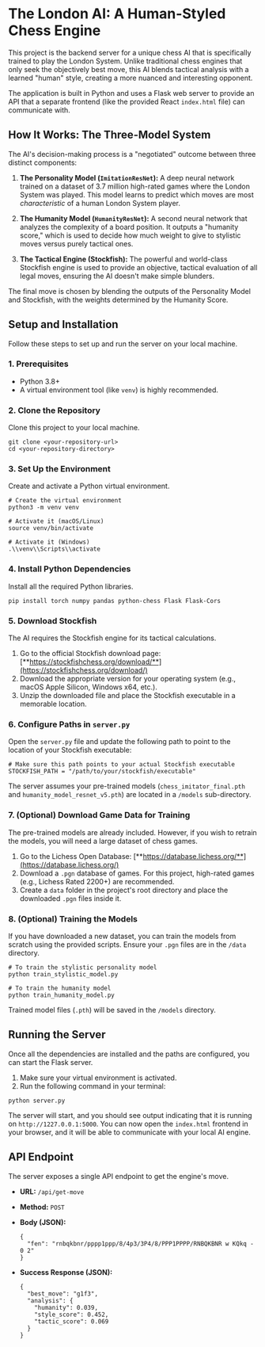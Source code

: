 # The London AI: A Human-Styled Chess Engine

This project is the backend server for a unique chess AI that is specifically trained to play the London System. Unlike traditional chess engines that only seek the objectively best move, this AI blends tactical analysis with a learned "human" style, creating a more nuanced and interesting opponent.

The application is built in Python and uses a Flask web server to provide an API that a separate frontend (like the provided React `index.html` file) can communicate with.

## How It Works: The Three-Model System

The AI's decision-making process is a "negotiated" outcome between three distinct components:

1. **The Personality Model (`ImitationResNet`):** A deep neural network trained on a dataset of 3.7 million high-rated games where the London System was played. This model learns to predict which moves are most *characteristic* of a human London System player.

2. **The Humanity Model (`HumanityResNet`):** A second neural network that analyzes the complexity of a board position. It outputs a "humanity score," which is used to decide how much weight to give to stylistic moves versus purely tactical ones.

3. **The Tactical Engine (Stockfish):** The powerful and world-class Stockfish engine is used to provide an objective, tactical evaluation of all legal moves, ensuring the AI doesn't make simple blunders.

The final move is chosen by blending the outputs of the Personality Model and Stockfish, with the weights determined by the Humanity Score.

## Setup and Installation

Follow these steps to set up and run the server on your local machine.

### 1. Prerequisites

* Python 3.8+
* A virtual environment tool (like `venv`) is highly recommended.

### 2. Clone the Repository

Clone this project to your local machine.

```
git clone <your-repository-url>
cd <your-repository-directory>
```

### 3. Set Up the Environment

Create and activate a Python virtual environment.

```
# Create the virtual environment
python3 -m venv venv

# Activate it (macOS/Linux)
source venv/bin/activate

# Activate it (Windows)
.\\venv\\Scripts\\activate
```

### 4. Install Python Dependencies

Install all the required Python libraries.

```
pip install torch numpy pandas python-chess Flask Flask-Cors
```

### 5. Download Stockfish

The AI requires the Stockfish engine for its tactical calculations.

1. Go to the official Stockfish download page: [**https://stockfishchess.org/download/**](https://stockfishchess.org/download/)
2. Download the appropriate version for your operating system (e.g., macOS Apple Silicon, Windows x64, etc.).
3. Unzip the downloaded file and place the Stockfish executable in a memorable location.

### 6. Configure Paths in `server.py`

Open the `server.py` file and update the following path to point to the location of your Stockfish executable:

```
# Make sure this path points to your actual Stockfish executable
STOCKFISH_PATH = "/path/to/your/stockfish/executable"
```

The server assumes your pre-trained models (`chess_imitator_final.pth` and `humanity_model_resnet_v5.pth`) are located in a `/models` sub-directory.

### 7. (Optional) Download Game Data for Training

The pre-trained models are already included. However, if you wish to retrain the models, you will need a large dataset of chess games.

1. Go to the Lichess Open Database: [**https://database.lichess.org/**](https://database.lichess.org/)
2. Download a `.pgn` database of games. For this project, high-rated games (e.g., Lichess Rated 2200+) are recommended.
3. Create a `data` folder in the project's root directory and place the downloaded `.pgn` files inside it.

### 8. (Optional) Training the Models

If you have downloaded a new dataset, you can train the models from scratch using the provided scripts. Ensure your `.pgn` files are in the `/data` directory.

```
# To train the stylistic personality model
python train_stylistic_model.py

# To train the humanity model
python train_humanity_model.py
```

Trained model files (`.pth`) will be saved in the `/models` directory.

## Running the Server

Once all the dependencies are installed and the paths are configured, you can start the Flask server.

1. Make sure your virtual environment is activated.
2. Run the following command in your terminal:

```
python server.py
```

The server will start, and you should see output indicating that it is running on `http://1227.0.0.1:5000`. You can now open the `index.html` frontend in your browser, and it will be able to communicate with your local AI engine.

## API Endpoint

The server exposes a single API endpoint to get the engine's move.

* **URL:** `/api/get-move`
* **Method:** `POST`
* **Body (JSON):**
  ```
  {
    "fen": "rnbqkbnr/pppp1ppp/8/4p3/3P4/8/PPP1PPPP/RNBQKBNR w KQkq - 0 2"
  }
  ```

* **Success Response (JSON):**
  ```
  {
    "best_move": "g1f3",
    "analysis": {
      "humanity": 0.039,
      "style_score": 0.452,
      "tactic_score": 0.069
    }
  }
  ```

